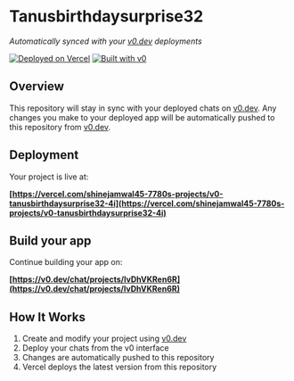 # Tanusbirthdaysurprise32

*Automatically synced with your [v0.dev](https://v0.dev) deployments*

[![Deployed on Vercel](https://img.shields.io/badge/Deployed%20on-Vercel-black?style=for-the-badge&logo=vercel)](https://vercel.com/shinejamwal45-7780s-projects/v0-tanusbirthdaysurprise32-4i)
[![Built with v0](https://img.shields.io/badge/Built%20with-v0.dev-black?style=for-the-badge)](https://v0.dev/chat/projects/IvDhVKRen6R)

## Overview

This repository will stay in sync with your deployed chats on [v0.dev](https://v0.dev).
Any changes you make to your deployed app will be automatically pushed to this repository from [v0.dev](https://v0.dev).

## Deployment

Your project is live at:

**[https://vercel.com/shinejamwal45-7780s-projects/v0-tanusbirthdaysurprise32-4i](https://vercel.com/shinejamwal45-7780s-projects/v0-tanusbirthdaysurprise32-4i)**

## Build your app

Continue building your app on:

**[https://v0.dev/chat/projects/IvDhVKRen6R](https://v0.dev/chat/projects/IvDhVKRen6R)**

## How It Works

1. Create and modify your project using [v0.dev](https://v0.dev)
2. Deploy your chats from the v0 interface
3. Changes are automatically pushed to this repository
4. Vercel deploys the latest version from this repository